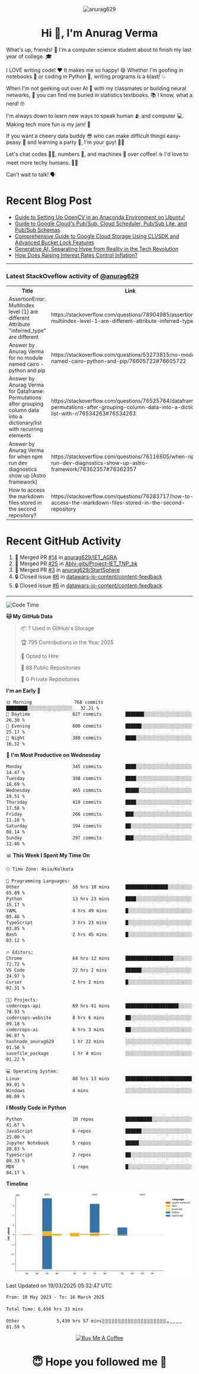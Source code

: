 

<p align="center"> <img src="https://komarev.com/ghpvc/?username=anurag629&label=Profile%20views&color=0e75b6&style=flat" alt="anurag629" /> </p>

<h1 align="center">Hi 👋, I'm Anurag Verma</h1>

What's up, friends! 👋 I'm a computer science student about to finish my last year of college. 🎓

I LOVE writing code! ❤️ It makes me so happy! 😄 Whether I'm goofing in notebooks 📓 or coding in Python 🐍, writing programs is a blast! 💥

When I'm not geeking out over AI 🤖 with my classmates or building neural networks, 🧠 you can find me buried in statistics textbooks. 📚 I know, what a nerd! 🤓

I'm always down to learn new ways to speak human 🫂 and computer 💻. Making tech more fun is my jam! 🍇

If you want a cheery data buddy 😎 who can make difficult things easy-peasy 🥝 and learning a party 🎉, I'm your guy! 🙋‍♂️

Let's chat codes 👨‍💻, numbers 🧮, and machines 🤖 over coffee! ☕ I'd love to meet more techy humans. 💁‍♂️

Can't wait to talk! 🗣️

# Recent Blog Post

<!-- BLOG-POST-LIST:START -->
- [Guide to Setting Up OpenCV in an Anaconda Environment on Ubuntu!](https://codercops.tech/blog/computer-vision-bootcamp/Guide-to-Setting-Up-OpenCV-in-an-Anaconda-Environment-on-Ubuntu!)
- [Guide to Google Cloud&#39;s Pub/Sub, Cloud Scheduler, Pub/Sub Lite, and Pub/Sub Schemas](https://codercops.tech/blog/google-cloud/Google-Clouds-Pub-Sub-Cloud-Scheduler-Pub-Sub-Lite-and-Pub-Sub-Schemas)
- [Comprehensive Guide to Google Cloud Storage Using CLI/SDK and Advanced Bucket Lock Features](https://codercops.tech/blog/google-cloud/Google-Cloud-Storage-Using-CLI-SDK-and-Advanced-Bucket-Lock-Features)
- [Generative AI: Separating Hype from Reality in the Tech Revolution](https://codercops.tech/blog/tech-latest-updates/generative-ai-seperating-hype-from-reality-in-the-tech-revolution)
- [How Does Raising Interest Rates Control Inflation?](https://codercops.tech/blog/startup-unicorn/how-does-raising-interest-rates-control-inflation)
<!-- BLOG-POST-LIST:END -->

---

### Latest StackOveflow activity of [@anurag629](https://github.com/anurag629)
<table>
  <tr><th>Title</th><th>Link</th></tr>
  <!-- STACKOVERFLOW:START --><tr><td>AssertionError: MultiIndex level [1] are different Attribute &quot;inferred_type&quot; are different</td><td>https://stackoverflow.com/questions/78904985/assertionerror-multiindex-level-1-are-different-attribute-inferred-type-are</td></tr><tr><td>Answer by Anurag Verma for no module named cairo - python and pip</td><td>https://stackoverflow.com/questions/53273815/no-module-named-cairo-python-and-pip/76605722#76605722</td></tr><tr><td>Answer by Anurag Verma for Dataframe: Permutations after grouping column data into a dictionary/list with recurring elements</td><td>https://stackoverflow.com/questions/76525764/dataframe-permutations-after-grouping-column-data-into-a-dictionary-list-with-r/76534263#76534263</td></tr><tr><td>Answer by Anurag Verma for when npm run dev diagnostics show up [Astro framework]</td><td>https://stackoverflow.com/questions/76116605/when-npm-run-dev-diagnostics-show-up-astro-framework/76362357#76362357</td></tr><tr><td>How to access the markdown files stored in the second repository?</td><td>https://stackoverflow.com/questions/76283717/how-to-access-the-markdown-files-stored-in-the-second-repository</td></tr><!-- STACKOVERFLOW:END -->
</table>

# Recent GitHub Activity
<!--START_SECTION:activity-->
1. 🎉 Merged PR [#14](https://github.com/anurag629/IET_AGRA/pull/14) in [anurag629/IET_AGRA](https://github.com/anurag629/IET_AGRA)
2. 🎉 Merged PR [#25](https://github.com/Abhi-gits/Project-IET_TNP_bk/pull/25) in [Abhi-gits/Project-IET_TNP_bk](https://github.com/Abhi-gits/Project-IET_TNP_bk)
3. 🎉 Merged PR [#3](https://github.com/anurag629/StartSphere/pull/3) in [anurag629/StartSphere](https://github.com/anurag629/StartSphere)
4. 🔒 Closed issue [#6](https://github.com/datawars-io-content/content-feedback/issues/6) in [datawars-io-content/content-feedback](https://github.com/datawars-io-content/content-feedback)
5. 🔒 Closed issue [#6](https://github.com/datawars-io-content/content-feedback/issues/6) in [datawars-io-content/content-feedback](https://github.com/datawars-io-content/content-feedback)
<!--END_SECTION:activity-->

---

<!--START_SECTION:waka-->
![Code Time](http://img.shields.io/badge/Code%20Time-6%2C669%20hrs%2021%20mins-blue)

**🐱 My GitHub Data** 

> 📦 ? Used in GitHub's Storage 
 > 
> 🏆 795 Contributions in the Year 2025
 > 
> 💼 Opted to Hire
 > 
> 📜 88 Public Repositories 
 > 
> 🔑 0 Private Repositories 
 > 
**I'm an Early 🐤** 

```text
🌞 Morning                768 commits         ████████░░░░░░░░░░░░░░░░░   32.21 % 
🌆 Daytime                627 commits         ███████░░░░░░░░░░░░░░░░░░   26.30 % 
🌃 Evening                600 commits         ██████░░░░░░░░░░░░░░░░░░░   25.17 % 
🌙 Night                  389 commits         ████░░░░░░░░░░░░░░░░░░░░░   16.32 % 
```
📅 **I'm Most Productive on Wednesday** 

```text
Monday                   345 commits         ████░░░░░░░░░░░░░░░░░░░░░   14.47 % 
Tuesday                  398 commits         ████░░░░░░░░░░░░░░░░░░░░░   16.69 % 
Wednesday                465 commits         █████░░░░░░░░░░░░░░░░░░░░   19.51 % 
Thursday                 419 commits         ████░░░░░░░░░░░░░░░░░░░░░   17.58 % 
Friday                   266 commits         ███░░░░░░░░░░░░░░░░░░░░░░   11.16 % 
Saturday                 194 commits         ██░░░░░░░░░░░░░░░░░░░░░░░   08.14 % 
Sunday                   297 commits         ███░░░░░░░░░░░░░░░░░░░░░░   12.46 % 
```


📊 **This Week I Spent My Time On** 

```text
🕑︎ Time Zone: Asia/Kolkata

💬 Programming Languages: 
Other                    58 hrs 10 mins      ████████████████░░░░░░░░░   65.89 % 
Python                   13 hrs 23 mins      ████░░░░░░░░░░░░░░░░░░░░░   15.17 % 
YAML                     4 hrs 49 mins       █░░░░░░░░░░░░░░░░░░░░░░░░   05.46 % 
TypeScript               3 hrs 23 mins       █░░░░░░░░░░░░░░░░░░░░░░░░   03.85 % 
Bash                     2 hrs 45 mins       █░░░░░░░░░░░░░░░░░░░░░░░░   03.12 % 

🔥 Editors: 
Chrome                   64 hrs 12 mins      ██████████████████░░░░░░░   72.72 % 
VS Code                  22 hrs 2 mins       ██████░░░░░░░░░░░░░░░░░░░   24.97 % 
Cursor                   2 hrs 2 mins        █░░░░░░░░░░░░░░░░░░░░░░░░   02.31 % 

🐱‍💻 Projects: 
codercops-api            69 hrs 41 mins      ████████████████████░░░░░   78.93 % 
codercops-website        8 hrs 6 mins        ██░░░░░░░░░░░░░░░░░░░░░░░   09.18 % 
codercops-ai             6 hrs 3 mins        ██░░░░░░░░░░░░░░░░░░░░░░░   06.87 % 
hashnode_anurag629       1 hr 22 mins        ░░░░░░░░░░░░░░░░░░░░░░░░░   01.56 % 
savefile_package         1 hr 4 mins         ░░░░░░░░░░░░░░░░░░░░░░░░░   01.22 % 

💻 Operating System: 
Linux                    88 hrs 13 mins      █████████████████████████   99.91 % 
Windows                  4 mins              ░░░░░░░░░░░░░░░░░░░░░░░░░   00.09 % 
```

**I Mostly Code in Python** 

```text
Python                   10 repos            ██████████░░░░░░░░░░░░░░░   41.67 % 
JavaScript               6 repos             ██████░░░░░░░░░░░░░░░░░░░   25.00 % 
Jupyter Notebook         5 repos             █████░░░░░░░░░░░░░░░░░░░░   20.83 % 
TypeScript               2 repos             ██░░░░░░░░░░░░░░░░░░░░░░░   08.33 % 
MDX                      1 repo              █░░░░░░░░░░░░░░░░░░░░░░░░   04.17 % 
```



**Timeline**

![Lines of Code chart](https://raw.githubusercontent.com/anurag629/anurag629/main/assets/bar_graph.png)


 Last Updated on 19/03/2025 05:32:47 UTC
<!--END_SECTION:waka-->

<!--START_SECTION:waka-simple-->

```text
From: 10 May 2023 - To: 16 March 2025

Total Time: 6,656 hrs 33 mins

Other              5,430 hrs 57 mins⣿⣿⣿⣿⣿⣿⣿⣿⣿⣿⣿⣿⣿⣿⣿⣿⣿⣿⣿⣿⣤⣀⣀⣀⣀   81.59 %
```

<!--END_SECTION:waka-simple-->

<p align="center"> 
<a href="https://www.buymeacoffee.com/anurag629" target="_blank"><img src="https://cdn.buymeacoffee.com/buttons/default-orange.png" alt="Buy Me A Coffee" height="60" width="250"></a>
</p>


<h1 align="center"> 😇 Hope you followed me 🥰  </h1>
